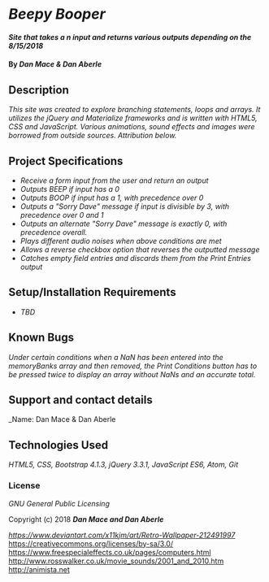 # _Beepy Booper_

#### _Site that takes a n input and returns various outputs depending on the  8/15/2018_

#### By _**Dan Mace & Dan Aberle**_

## Description

_This site was created to explore branching statements, loops and arrays.  It utilizes the jQuery and Materialize frameworks and is written with HTML5, CSS and JavaScript.  Various animations, sound effects and images were borrowed from outside sources.  Attribution below._

## Project Specifications

* _Receive a form input from the user and return an output_
* _Outputs BEEP if input has a 0_
* _Outputs BOOP if input has a 1, with precedence over 0_
* _Outputs a "Sorry Dave" message if input is divisible by 3, with precedence over 0 and 1_
* _Outputs an alternate "Sorry Dave" message is exactly 0, with precedence overall._
* _Plays different audio noises when above conditions are met_
* _Allows a reverse checkbox option that reverses the outputted message_
* _Catches empty field entries and discards them from the Print Entries output_

## Setup/Installation Requirements

* _TBD_


## Known Bugs

_Under certain conditions when a NaN has been entered into the memoryBanks array and then removed, the Print Conditions button has to be pressed twice to display an array without NaNs and an accurate total._


## Support and contact details

_Name: Dan Mace & Dan Aberle


## Technologies Used

_HTML5, CSS, Bootstrap 4.1.3, jQuery 3.3.1, JavaScript ES6, Atom, Git_

### License

*GNU General Public Licensing*

Copyright (c) 2018 **_Dan Mace and Dan Aberle_**



_https://www.deviantart.com/x11kjm/art/Retro-Wallpaper-212491997_
https://creativecommons.org/licenses/by-sa/3.0/
https://www.freespecialeffects.co.uk/pages/computers.html
http://www.rosswalker.co.uk/movie_sounds/2001_and_2010.htm
http://animista.net
